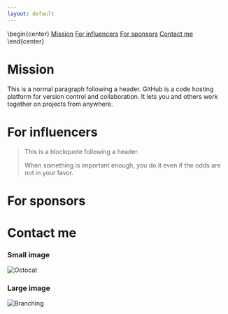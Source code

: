 ```yaml
---
layout: default
---
```

\begin{center}
[Mission](./another-page.html)  [For influencers](./another-page.html)  [For sponsors](./another-page.html) [Contact me](./another-page.html) 
\end{center}


# Mission

This is a normal paragraph following a header. GitHub is a code hosting platform for version control and collaboration. It lets you and others work together on projects from anywhere.

# For influencers

> This is a blockquote following a header.
>
> When something is important enough, you do it even if the odds are not in your favor.

# For sponsors


# Contact me



### Small image

![Octocat](https://assets-cdn.github.com/images/icons/emoji/octocat.png)

### Large image

![Branching](https://guides.github.com/activities/hello-world/branching.png)


